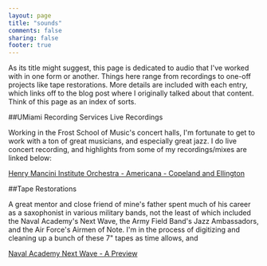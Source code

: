 ```yaml
---
layout: page
title: "sounds"
comments: false
sharing: false
footer: true
---
```


As its title might suggest, this page is dedicated to audio that I've worked with in one form or another. Things here range from recordings to one-off projects like tape restorations. More details are included with each entry, which links off to the blog post where I originally talked about that content. Think of this page as an index of sorts.

##UMiami Recording Services Live Recordings

Working in the Frost School of Music's concert halls, I'm fortunate to get to work with a ton of great musicians, and especially great jazz. I do live concert recording, and highlights from some of my recordings/mixes are linked below: 

[Henry Mancini Institute Orchestra - Americana - Copeland and Ellington](/blog/2012/12/02/henry-mancini-institude-orchestra-americana-november-30th-2012/)


##Tape Restorations

A great mentor and close friend of mine's father spent much of his career as a saxophonist in various military bands, not the least of which included the Naval Academy's Next Wave, the Army Field Band's Jazz Ambassadors, and the Air Force's Airmen of Note. I'm in the process of digitizing and cleaning up a bunch of these 7" tapes as time allows, and 

[Naval Academy Next Wave - A Preview](https://s3.amazonaws.com/SethHochbergComMedia/01-121122_1545_01.mp3)

